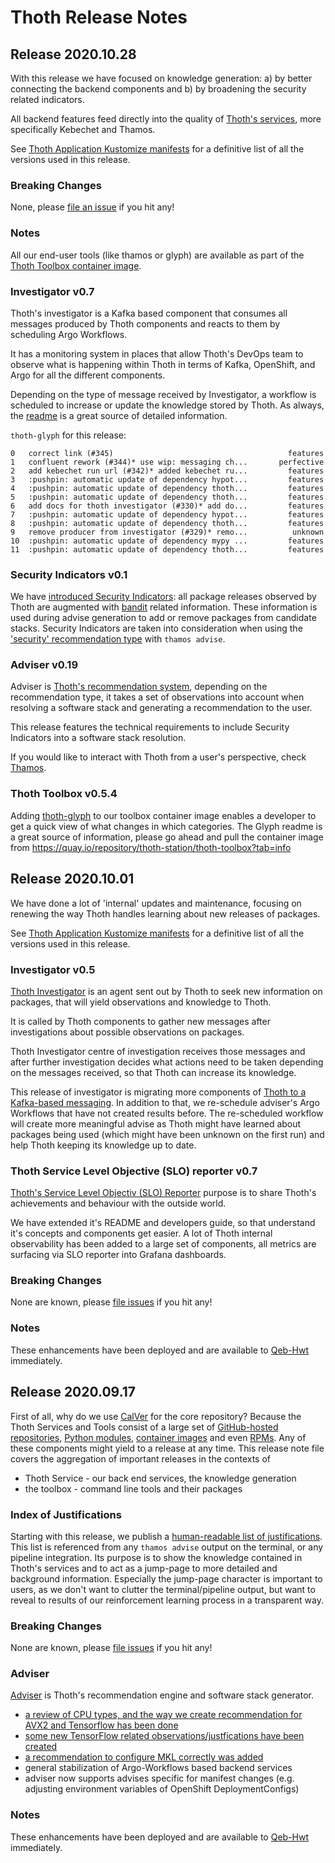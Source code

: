 # Thoth Release Notes

## Release 2020.10.28

With this release we have focused on knowledge generation: a) by better connecting the backend components and b) by
broadening the security related indicators.

All backend features feed directly into the quality of [Thoth's services](https://github.com/thoth-station/core/blob/master/docs/ROADMAP.md#thoth-services),
more specifically Kebechet and Thamos.

See [Thoth Application Kustomize manifests](https://github.com/thoth-station/thoth-application/tree/v2020.10.28) for a
definitive list of all the versions used in this release.

### Breaking Changes

None, please [file an issue](https://github.com/thoth-station/core/issues) if you hit any!

### Notes

All our end-user tools (like thamos or glyph) are available as part of the
[Thoth Toolbox container image](https://quay.io/repository/thoth-station/thoth-toolbox?tab=info).

### Investigator v0.7

Thoth's investigator is a Kafka based component that consumes all messages produced by Thoth components and reacts to
them by scheduling Argo Workflows.

It has a monitoring system in places that allow Thoth's DevOps team to observe what is happening within Thoth in
terms of Kafka, OpenShift, and Argo for all the different components.

Depending on the type of message received by Investigator, a workflow is scheduled to increase or update the knowledge
stored by Thoth. As always, the [readme](https://github.com/thoth-station/investigator#welcome-to-thoths-investigator-documentation)
is a great source of detailed information.

`thoth-glyph` for this release:

```
0   correct link (#345)                                       features
1   confluent rework (#344)* use wip: messaging ch...       perfective
2   add kebechet run url (#342)* added kebechet ru...         features
3   :pushpin: automatic update of dependency hypot...         features
4   :pushpin: automatic update of dependency thoth...         features
5   :pushpin: automatic update of dependency thoth...         features
6   add docs for thoth investigator (#330)* add do...         features
7   :pushpin: automatic update of dependency hypot...         features
8   :pushpin: automatic update of dependency thoth...         features
9   remove producer from investigator (#329)* remo...          unknown
10  :pushpin: automatic update of dependency mypy ...         features
11  :pushpin: automatic update of dependency thoth...         features
```

### Security Indicators v0.1

We have [introduced Security Indicators](https://github.com/thoth-station/workflows/issues/26): all package releases
observed by Thoth are augmented with [bandit](https://github.com/PyCQA/bandit) related information. These information
is used during advise generation to add or remove packages from candidate stacks. Security Indicators are taken into
consideration when using the ['security' recommendation type](https://thoth-station.ninja/recommendation-types/)
with `thamos advise`.

### Adviser v0.19

Adviser is [Thoth's recommendation system](https://github.com/thoth-station/adviser#thoth-adviser), depending on the
recommendation type, it takes a set of observations into account when resolving a software stack and generating a
recommendation to the user.

This release features the technical requirements to include Security Indicators into a software stack resolution.

If you would like to interact with Thoth from a user's perspective, check [Thamos](https://github.com/thoth-station/thamos).

### Thoth Toolbox v0.5.4

Adding [thoth-glyph](https://github.com/thoth-station/glyph) to our toolbox container image enables a developer to get
a quick view of what changes in which categories. The Glyph readme is a great source of information, please go ahead
and pull the container image from https://quay.io/repository/thoth-station/thoth-toolbox?tab=info

## Release 2020.10.01

We have done a lot of 'internal' updates and maintenance, focusing on renewing the way Thoth handles learning
about new releases of packages.

See [Thoth Application Kustomize manifests](https://github.com/thoth-station/thoth-application/tree/v2020.10.01) for a
definitive list of all the versions used in this release.

### Investigator v0.5

[Thoth Investigator](https://github.com/thoth-station/investigator/) is an agent sent out by Thoth to seek new
information on packages, that will yield observations and knowledge to Thoth.

It is called by Thoth components to gather new messages after investigations about possible observations on packages.

Thoth Investigator centre of investigation receives those messages and after further investigation decides what
actions need to be taken depending on the messages received, so that Thoth can increase its knowledge.

This release of investigator is migrating more components of [Thoth to a Kafka-based messaging](https://github.com/thoth-station/messaging).
In addition to that, we re-schedule adviser's Argo Workflows that have not created results before. The re-scheduled
workflow will create more meaningful advise as Thoth might have learned about packages being used (which might have
been unknown on the first run) and help Thoth keeping its knowledge up to date.

### Thoth Service Level Objective (SLO) reporter v0.7

[Thoth's Service Level Objectiv (SLO) Reporter](https://github.com/thoth-station/slo-reporter) purpose is to share
Thoth's achievements and behaviour with the outside world.

We have extended it's README and developers guide, so that understand it's concepts and components get easier. A lot
of Thoth internal observability has been added to a large set of components, all metrics are surfacing via SLO reporter
into Grafana dashboards.

### Breaking Changes

None are known, please [file issues](https://github.com/thoth-station/core/issues) if you hit any!

### Notes

These enhancements have been deployed and are available to [Qeb-Hwt](https://github.com/apps/Qeb-Hwt) immediately.

## Release 2020.09.17

First of all, why do we use [CalVer](https://calver.org/) for the core repository? Because the Thoth Services and
Tools consist of a large set of [GitHub-hosted repositories](https://github.com/thoth-station/),
[Python modules](https://pypi.org/search/?q=thoth-), [container images](https://quay.io/organization/thoth-station) and
even [RPMs](https://pkgs.org/search/?q=micropipenv).
Any of these components might yield to a release at any time. This release note file covers the aggregation of important
releases in the contexts of

* Thoth Service - our back end services, the knowledge generation
* the toolbox - command line tools and their packages

### Index of Justifications

Starting with this release, we publish a [human-readable list of justifications](https://thoth-station.ninja/justifications). This list is referenced from any `thamos advise` output on the terminal, or any pipeline integration. Its purpose is
to show the knowledge contained in Thoth's services and to act as a jump-page to more detailed and background information.
Especially the jump-page character is important to users, as we don't want to clutter the terminal/pipeline output, but
want to reveal to results of our reinforcement learning process in a transparent way.

### Breaking Changes

None are known, please [file issues](https://github.com/thoth-station/core/issues) if you hit any!

### Adviser

[Adviser](https://github.com/thoth-station/adviser) is Thoth's recommendation engine and software stack generator.

* [a review of CPU types, and the way we create recommendation for AVX2 and Tensorflow has been done](https://github.com/thoth-station/adviser/issues/1022)
* [some new TensorFlow related observations/justfications have been created](https://github.com/thoth-station/adviser/commit/46da6d0fa8208a36f6804049b600c5e7e0ae83ea)
* [a recommendation to configure MKL correctly was added](https://github.com/thoth-station/adviser/commit/c7474f7720773a6acc79321eb4d8d73aa671df3f)
* general stabilization of Argo-Workflows based backend services
* adviser now supports advises specific for manifest changes (e.g. adjusting environment variables of OpenShift
DeploymentConfigs)

### Notes

These enhancements have been deployed and are available to [Qeb-Hwt](https://github.com/apps/Qeb-Hwt) immediately.
